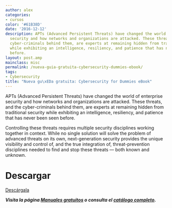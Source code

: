 ```yaml
---
author: alex
categories:
- cursos
color: '#61B38D'
date: '2016-12-12'
description: APTs (Advanced Persistent Threats) have changed the world of enterprise
  security and how networks and organizations are attacked. These threats, and the
  cyber-criminals behind them, are experts at remaining hidden from traditional security
  while exhibiting an intelligence, resiliency, and patience that has never been seen
  before.
layout: post.amp
mainclass: misc
permalink: /nueva-guia-gratuita-cybersecurity-dummies-ebook/
tags:
- Cybersecurity
title: "Nueva gu\xEDa gratuita: Cybersecurity for Dummies eBook"
---
```


<figure>
<amp-img on="tap:lightbox1" role="button" tabindex="0" layout="responsive" src="/img/2015/01/Nueva-guía-gratuita-Cybersecurity-for-Dummies-eBook.jpg" alt="Nueva guía gratuita: Cybersecurity for Dummies eBook" width="591px" height="914px" />
</figure>

APTs (Advanced Persistent Threats) have changed the world of enterprise security and how networks and organizations are attacked. These threats, and the cyber-criminals behind them, are experts at remaining hidden from traditional security while exhibiting an intelligence, resiliency, and patience that has never been seen before.

Controlling these threats requires multiple security disciplines working together in context. While no single solution will solve the problem of advanced threats on its own, next-generation security provides the unique visibility and control of, and the true integration of, threat-prevention disciplines needed to find and stop these threats — both known and unknown.

# Descargar

<div class="button-post">
<a href="http://bashyc-blogspot.tradepub.com/c/pubRD.mpl?sr=oc&_t=oc:&qf=w_palo12" target="_blank" class="wi-button style-3">Descárgala<i class="icon-download icon-2x"></i></a>
</div>

***Visita la página [Manuales gratuitos][2] o consulta el [catálogo completo][3].***

 [2]: https://elbauldelprogramador.com/manuales-gratuitos/
 [3]: http://elbauldelprogramador.tradepub.com/category/information-technology/1207/ "Catálogo completo de Guías gratuítas "